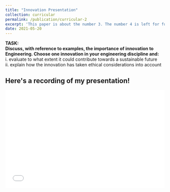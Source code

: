 ```yaml
---
title: "Innovation Presentation"
collection: curricular
permalink: /publication/curricular-2
excerpt: 'This paper is about the number 3. The number 4 is left for future work.'
date: 2021-05-20
---
```


**TASK:  
Discuss, with reference to examples, the importance of innovation to Engineering. Choose one innovation in your engineering discipline and:**  
i. evaluate to what extent it could contribute towards a sustainable future  
ii. explain how the innovation has taken ethical considerations into account

Here's a recording of my presentation!
---

<div style="position: relative; padding-bottom: 56.25%; padding-top: 25px; height: 0;">
  <iframe src="//player.bilibili.com/player.html?bvid=BV1hg4y1U7ux&page=1" style="position: absolute; top: 0; left: 0; width: 100%; height: 100%;" frameborder="0" allowfullscreen></iframe>
</div>
